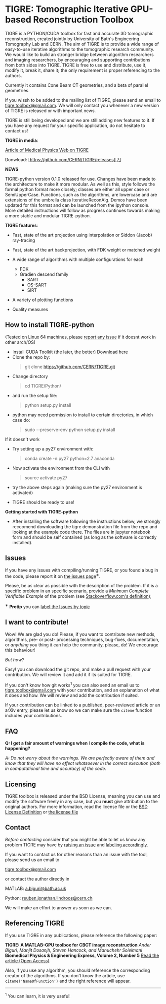 TIGRE: Tomographic Iterative GPU-based Reconstruction Toolbox
======

TIGRE is a PYTHON/CUDA toolbox for fast and accurate 3D tomographic 
reconstruction, created jointly by University of Bath's Engineering Tomography Lab and CERN. 
The aim of TIGRE is to provide a wide range of easy-to-use iterative algorithms to the tomographic research community. 
We would like to build an stronger bridge between algorithm researchers and
imaging researchers, by encouraging and supporting contributions from both sides into
TIGRE. TIGRE is free to use and distribute, use it, modify it, break it, share it; 
the only requirement is proper referencing to the authors.

Currently it contains Cone Beam CT geometries, and a beta of parallel geometries. 

If you wissh to be added to the mailing list of TIGRE, please send an email to tigre.toolbox@gmail.com. 
We will only contact you whenever a new version of TIGRE is released or with important news.

TIGRE is still being developed and we are still adding new features to it. If you have any request for your specific application, do not hesitate to contact us!

**TIGRE in media**:

[Article of Medical Physics Web on TIGRE](http://medicalphysicsweb.org/cws/article/research/66343)



Donwload: [https://github.com/CERN/TIGRE/releases][7]


**NEWS**

TIGRE-python version 0.1.0 released for use. Changes have been made to the architecture to make it more modular. 
As well as this, style follows the formal python format more closely; classes are either all upper case or
SemiUpperCase. Functions, such as the algorithms, are lowercase and are extensions of the umbrella class
IterativeReconAlg. Demos have been updated for this format and can be launched from the ipython console. More detailed
instructions will follow as progress continues towards making a more stable and modular TIGRE-python.


**TIGRE features**:

  - Fast, state of the art projection using interpolation or Siddon (Jacob) ray-tracing

  - Fast, state of the art backprojection, with FDK weight or matched weight 

  - A wide range of algorithms with multiple configurations for each 
      - FDK
      - Gradien descend family
        - SART                    
        - OS-SART                
        - SIRT

  - A variety of plotting functions

  - Quality measures

## How to install TIGRE-python

(Tested on Linux 64 machines, please [report any 
issue][2] if it doesnt work in other arch/OS)

   - Install  CUDA Toolkit (the later, the better)
     Download [here][1]
   - Clone the repo by:  
      > git clone https://github.com/CERN/TIGRE.git
   - Change directory 
      > cd TIGRE/Python/ 
   - and run the setup file:  
      > python setup.py install
   - python may need permission to install to certain directories, 
   in which case do:
      > sudo --preserve-env python setup.py install

If it doesn't work

   - Try setting up a py27 environment with: 

       > conda create -n py27 python=2.7 anaconda

   - Now activate the environment from the CLI with 

       > source activate py27
 
   - try the above steps again (making sure the py27 environment is activated)
 
   - TIGRE should be ready to use!

**Getting started with TIGRE-python**

  - After installing the software following the instructions below, we strongly reccomend downloading the tigre demonstration file from the   repo and looking at the example code there. The files are in jupyter notebook form and should be self contained (as long as the software is correctly installed). 

## Issues

If you have any issues with compiling/running TIGRE, or you found a bug in
the code, please report it on [the issues page][2]<sup>&#8727;</sup>.

Please, be as clear as  possible with the description of the problem.
If it is a specific problem in an specific scenario, provide a *Minimum 
Complete Verifiable Example* of the problem (see [Stackoverflow.com's definition][3]);

<sup>&#8727;</sup> **Protip** you can [label the Issues by topic][4]

## I want to contribute! 

Wow! We are glad you do! Please, if you want to contribute new methods, 
algorithms, pre- or post- processing techniques, bug-fixes, documentation, or
*anything* you thing it can help the community, please, do! We encourage
this behaviour!

*But how?* 

Easy! you can download the git repo, and make a pull request with your 
contribution. We will review it and add it if its suited for TIGRE. 

If you don't know how git
works<sup>1</sup> you can also send an email us to tigre.toolbox@gmail.com 
with your contribution, and an explanation of what it does and how. We will
review and add the contribution if suited.

If your contribution can be linked to a published, peer-reviewed article or
an arXiv entry, please let us know so we can make sure the `citeme` function
includes your contributions.

## FAQ

**Q: I get a fair amount of warnings when I compile the code, what is happening?**

*A: Do not worry about the warnings. We are perfectly aware of them and know that they will have no 
effect whatsoever in the correct execution (both in computational time and accuracy) of the code.*

## Licensing

TIGRE toolbox is released under the BSD License, meaning you can use and modify 
the software freely in any case, but you **must** give attribution to the original authors.
For more information, read the license file or the [BSD License Definition][5] or [the license file][6]

## Contact

*Before contacting* consider that you might be able to let us know any problem TIGRE may have by
[raising an issue][2] and [labeling accordingly][4]. 

If you want to contact us for other reasons than an issue with the tool, please send us an email to

tigre.toolbox@gmail.com

or contact the author directly in

MATLAB: 
a.biguri@bath.ac.uk

Python:
reuben.jonathan.lindroos@cern.ch 

We will make an effort to answer as soon as we can.

## Referencing TIGRE

If you use TIGRE in any publications, please reference the following paper:

**TIGRE: A MATLAB-GPU toolbox for CBCT image reconstruction**
*Ander Biguri, Manjit Dosanjh, Steven Hancock, and Manuchehr Soleimani*
**Biomedical Physics & Engineering Express, Volume 2, Number 5**
[Read the article (Open Access)][8]

Also, if you use any algorithm, you should reference the corresponding creator
of the algorithms. If you don't know the article, use `citeme('NameOfFunction')`
and the right reference will appear.


---

<sup>1</sup> You can learn, it is very useful!


[1]: https://developer.nvidia.com/cuda-downloads
[2]: https://github.com/CERN/TIGRE/issues
[3]: https://stackoverflow.com/help/mcve
[4]: https://help.github.com/articles/applying-labels-to-issues-and-pull-requests/
[5]: http://www.linfo.org/bsdlicense.html
[6]: https://github.com/CERN/TIGRE/license.txt
[7]: https://github.com/CERN/TIGRE/releases
[8]: http://iopscience.iop.org/article/10.1088/2057-1976/2/5/055010
